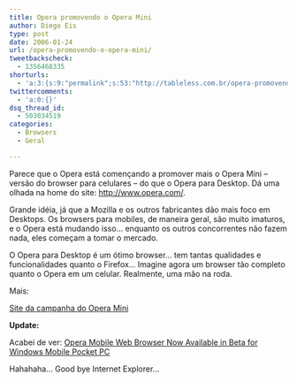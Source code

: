 ```yaml
---
title: Opera promovendo o Opera Mini
author: Diego Eis
type: post
date: 2006-01-24
url: /opera-promovendo-o-opera-mini/
tweetbackscheck:
  - 1356468335
shorturls:
  - 'a:3:{s:9:"permalink";s:53:"http://tableless.com.br/opera-promovendo-o-opera-mini";s:7:"tinyurl";s:26:"http://tinyurl.com/3dham66";s:4:"isgd";s:19:"http://is.gd/FZ2im6";}'
twittercomments:
  - 'a:0:{}'
dsq_thread_id:
  - 503034519
categories:
  - Browsers
  - Geral

---
```

Parece que o Opera está començando a promover mais o Opera Mini &#8211; versão do browser para celulares &#8211; do que o Opera para Desktop. Dá uma olhada na home do site: <http://www.opera.com/>.
  
Grande idéia, já que a Mozilla e os outros fabricantes dão mais foco em Desktops. Os browsers para mobiles, de maneira geral, são muito imaturos, e o Opera está mudando isso&#8230; enquanto os outros concorrentes não fazem nada, eles começam a tomar o mercado.

O Opera para Desktop é um ótimo browser&#8230; tem tantas qualidades e funcionalidades quanto o Firefox&#8230; Imagine agora um browser tão completo quanto o Opera em um celular. Realmente, uma mão na roda.

Mais:
  
[Site da campanha do Opera Mini][1]

**Update:**
  
Acabei de ver: [Opera Mobile Web Browser Now Available in Beta for Windows Mobile Pocket PC][2]
  
Hahahaha&#8230; Good bye Internet Explorer&#8230;

 [1]: http://www.opera.com/products/mobile/operamini/campaign/
 [2]: http://www.opera.com/pressreleases/en/2006/01/18/